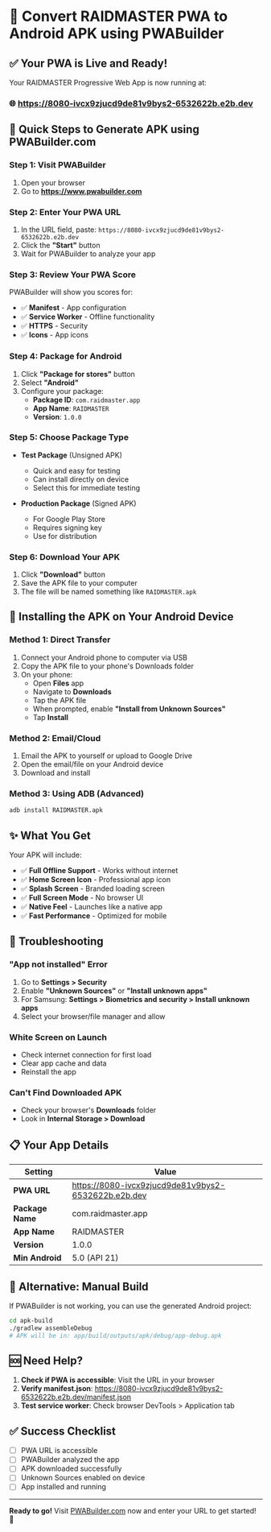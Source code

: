 # 🚀 Convert RAIDMASTER PWA to Android APK using PWABuilder

## ✅ Your PWA is Live and Ready!

Your RAIDMASTER Progressive Web App is now running at:
### 🌐 **https://8080-ivcx9zjucd9de81v9bys2-6532622b.e2b.dev**

## 📱 Quick Steps to Generate APK using PWABuilder.com

### Step 1: Visit PWABuilder
1. Open your browser
2. Go to **https://www.pwabuilder.com**

### Step 2: Enter Your PWA URL
1. In the URL field, paste: `https://8080-ivcx9zjucd9de81v9bys2-6532622b.e2b.dev`
2. Click the **"Start"** button
3. Wait for PWABuilder to analyze your app

### Step 3: Review Your PWA Score
PWABuilder will show you scores for:
- ✅ **Manifest** - App configuration
- ✅ **Service Worker** - Offline functionality
- ✅ **HTTPS** - Security
- ✅ **Icons** - App icons

### Step 4: Package for Android
1. Click **"Package for stores"** button
2. Select **"Android"** 
3. Configure your package:
   - **Package ID**: `com.raidmaster.app`
   - **App Name**: `RAIDMASTER`
   - **Version**: `1.0.0`

### Step 5: Choose Package Type
- **Test Package** (Unsigned APK)
  - Quick and easy for testing
  - Can install directly on device
  - Select this for immediate testing

- **Production Package** (Signed APK)
  - For Google Play Store
  - Requires signing key
  - Use for distribution

### Step 6: Download Your APK
1. Click **"Download"** button
2. Save the APK file to your computer
3. The file will be named something like `RAIDMASTER.apk`

## 📲 Installing the APK on Your Android Device

### Method 1: Direct Transfer
1. Connect your Android phone to computer via USB
2. Copy the APK file to your phone's Downloads folder
3. On your phone:
   - Open **Files** app
   - Navigate to **Downloads**
   - Tap the APK file
   - When prompted, enable **"Install from Unknown Sources"**
   - Tap **Install**

### Method 2: Email/Cloud
1. Email the APK to yourself or upload to Google Drive
2. Open the email/file on your Android device
3. Download and install

### Method 3: Using ADB (Advanced)
```bash
adb install RAIDMASTER.apk
```

## ✨ What You Get

Your APK will include:
- ✅ **Full Offline Support** - Works without internet
- ✅ **Home Screen Icon** - Professional app icon
- ✅ **Splash Screen** - Branded loading screen
- ✅ **Full Screen Mode** - No browser UI
- ✅ **Native Feel** - Launches like a native app
- ✅ **Fast Performance** - Optimized for mobile

## 🔧 Troubleshooting

### "App not installed" Error
1. Go to **Settings > Security**
2. Enable **"Unknown Sources"** or **"Install unknown apps"**
3. For Samsung: **Settings > Biometrics and security > Install unknown apps**
4. Select your browser/file manager and allow

### White Screen on Launch
- Check internet connection for first load
- Clear app cache and data
- Reinstall the app

### Can't Find Downloaded APK
- Check your browser's **Downloads** folder
- Look in **Internal Storage > Download**

## 📋 Your App Details

| Setting | Value |
|---------|-------|
| **PWA URL** | https://8080-ivcx9zjucd9de81v9bys2-6532622b.e2b.dev |
| **Package Name** | com.raidmaster.app |
| **App Name** | RAIDMASTER |
| **Version** | 1.0.0 |
| **Min Android** | 5.0 (API 21) |

## 🎯 Alternative: Manual Build

If PWABuilder is not working, you can use the generated Android project:

```bash
cd apk-build
./gradlew assembleDebug
# APK will be in: app/build/outputs/apk/debug/app-debug.apk
```

## 🆘 Need Help?

1. **Check if PWA is accessible**: Visit the URL in your browser
2. **Verify manifest.json**: https://8080-ivcx9zjucd9de81v9bys2-6532622b.e2b.dev/manifest.json
3. **Test service worker**: Check browser DevTools > Application tab

## ✅ Success Checklist

- [ ] PWA URL is accessible
- [ ] PWABuilder analyzed the app
- [ ] APK downloaded successfully
- [ ] Unknown Sources enabled on device
- [ ] App installed and running

---

**Ready to go!** Visit [PWABuilder.com](https://www.pwabuilder.com) now and enter your URL to get started! 🚀